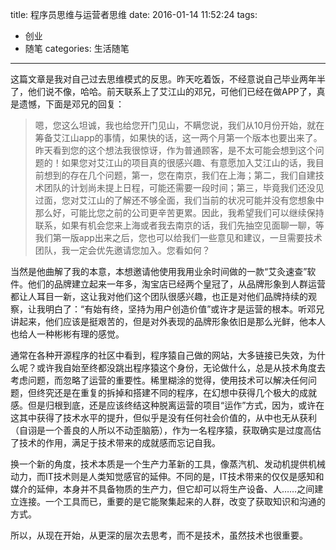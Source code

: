 title: 程序员思维与运营者思维
date: 2016-01-14 11:52:24
tags: 
- 创业
- 随笔
categories: 生活随笔
---

这篇文章是我对自己过去思维模式的反思。昨天吃着饭，不经意说自己毕业两年半了，他们说不像，哈哈。前天联系上了艾江山的邓兄，可他们已经在做APP了，真是遗憾，下面是邓兄的回复：

> 嗯，您这么坦诚，我也给您开门见山，不瞒您说，我们从10月份开始，就在筹备艾江山app的事情，如果快的话，这一两个月第一个版本也要出来了。昨天看到您的这个想法我很惊讶，作为普通顾客，是不太可能会想到这个问题的！如果您对艾江山的项目真的很感兴趣、有意愿加入艾江山的话，我目前想到的存在几个问题，第一，您在南京，我们在上海；第二，我们自建技术团队的计划尚未提上日程，可能还需要一段时间；第三，毕竟我们还没见过面，您对艾江山的了解还不够全面，我们当前的状况可能并没有您想象中那么好，可能比您之前的公司更辛苦更累。因此，我希望我们可以继续保持联系，如果有机会您来上海或者我去南京的话，我们先抽空见面聊一聊，等我们第一版app出来之后，您也可以给我们一些意见和建议，一旦需要技术团队，我一定会优先邀请您加入。您看如何？

当然是他曲解了我的本意，本想邀请他使用我用业余时间做的一款“艾灸速查”软件。他们的品牌建立起来一年多，淘宝店已经两个皇冠了，从品牌形象到人群运营都让人耳目一新，这让我对他们这个团队很感兴趣，也正是对他们品牌持续的观察，让我明白了：“有始有终，坚持为用户创造价值”或许才是运营的根本。听邓兄讲起来，他们应该是挺艰苦的，但是对外表现的品牌形象依旧是那么光鲜，他本人也给人一种彬彬有理的感觉。

通常在各种开源程序的社区中看到，程序猿自己做的网站，大多链接已失效，为什么呢？或许我自始至终都没跳出程序猿这个身份，无论做什么，总是从技术角度去考虑问题，而忽略了运营的重要性。稀里糊涂的觉得，使用技术可以解决任何问题，但终究还是在重复的拆掉和搭建不同的程序，在幻想中获得几个极大的成就感。但是归根到底，还是应该终结这种脱离运营的项目“运作”方式，因为，或许在这其中获得了技术水平的提升，但似乎是没有任何社会价值的，从中也无从获利（自诩是一个善良的人所以不动歪脑筋），作为一名程序猿，获取确实是过度高估了技术的作用，满足于技术带来的成就感而忘记自我。

换一个新的角度，技术本质是一个生产力革新的工具，像蒸汽机、发动机提供机械动力，而IT技术则是人类知觉感官的延伸。不同的是，IT技术带来的仅仅是感知和媒介的延伸，本身并不具备物质的生产力，但它却可以将生产设备、人……之间建立连接。一个工具而已，重要的是它能聚集起来的人群，改变了获取知识和沟通的方式。

所以，从现在开始，从更深的层次去思考，而不是技术，虽然技术也很重要。

